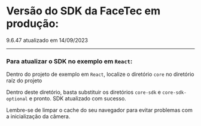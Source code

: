 # Versão do SDK da FaceTec em produção:

9.6.47 atualizado em 14/09/2023

---

### Para atualizar o SDK no exemplo em `React`:

Dentro do projeto de exemplo em `React`, localize o diretório `core` no diretório raíz do projeto

Dentro deste diretório, basta substituir os diretórios `core-sdk` e `core-sdk-optional` e pronto. SDK atualizado com sucesso.

Lembre-se de limpar o cache do seu navegador para evitar problemas com a inicialização da câmera.
